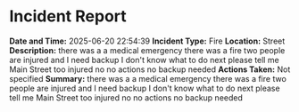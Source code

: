 # Incident Report
**Date and Time:** 2025-06-20 22:54:39
**Incident Type:** Fire
**Location:** Street
**Description:** there was a a medical emergency there was a fire two people are injured and I need backup I don't know what to do next please tell me Main Street too injured no no actions no backup needed
**Actions Taken:** Not specified
**Summary:** there was a a medical emergency there was a fire two people are injured and I need backup I don't know what to do next please tell me Main Street too injured no no actions no backup needed
